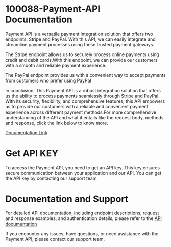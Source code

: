 # 100088-Payment-API Documentation

Payment API is a versatile payment integration solution that offers two endpoints: Stripe and PayPal. With this API, we can easily integrate and streamline payment processes using these trusted payment gateways.

The Stripe endpoint allows us to securely process online payments using credit and debit cards.With this endpoint, we can provide our customers with a smooth and reliable payment experience.

The PayPal endpoint provides us with a convenient way to accept payments from customers who prefer using PayPal

In conclusion, This Payment API is a robust integration solution that offers us the ability to process payments seamlessly through Stripe and PayPal. With its security, flexibility, and comprehensive features, this API empowers us to provide our customers with a reliable and convenient payment experience across different payment methods.For more comprehensive understanding of the API and what it entails like the request body, methods and response, click the link below to know more.

[Documentation Link](https://documenter.getpostman.com/view/20868747/2s93mAVLjQ)

# Get API KEY
To access the Payment API, you need to get an API key. This key ensures secure communication between your application and our API. You can get the API key by contacting our support team.

# Documentation and Support
For detailed API documentation, including endpoint descriptions, request and response examples, and authentication details, please refer to the [API documentation](https://documenter.getpostman.com/view/20868747/2s93mAVLjQ)

If you encounter any issues, have questions, or need assistance with the Payment API, please contact our support team.
